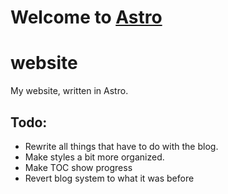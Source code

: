 # Welcome to [Astro](https://astro.build)
# website

My website, written in Astro.

## Todo:
- Rewrite all things that have to do with the blog.
- Make styles a bit more organized.
- Make TOC show progress
- Revert blog system to what it was before
